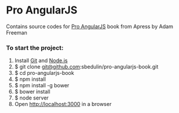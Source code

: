 Pro AngularJS
==================
Contains source codes for [Pro AngularJS](http://www.apress.com/9781430264484) book from Apress by Adam Freeman

### To start the project:

1.  Install [Git](http://git-scm.com/downloads) and [Node.js](http://nodejs.org/)
2.  $ git clone git@github.com:sbedulin/pro-angularjs-book.git
3.  $ cd pro-angularjs-book
4.  $ npm install
5.  $ npm install -g bower
6.  $ bower install
7.  $ node server
8.  Open [http://localhost:3000](http://localhost:3000) in a browser